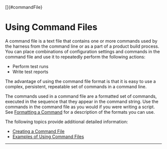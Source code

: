 <!---
  $Id$

  Copyright (c) 2001, 2024, Oracle and/or its affiliates. All rights reserved.
  DO NOT ALTER OR REMOVE COPYRIGHT NOTICES OR THIS FILE HEADER.

  This code is free software; you can redistribute it and/or modify it
  under the terms of the GNU General Public License version 2 only, as
  published by the Free Software Foundation.  Oracle designates this
  particular file as subject to the "Classpath" exception as provided
  by Oracle in the LICENSE file that accompanied this code.

  This code is distributed in the hope that it will be useful, but WITHOUT
  ANY WARRANTY; without even the implied warranty of MERCHANTABILITY or
  FITNESS FOR A PARTICULAR PURPOSE.  See the GNU General Public License
  version 2 for more details (a copy is included in the LICENSE file that
  accompanied this code).

  You should have received a copy of the GNU General Public License version
  2 along with this work; if not, write to the Free Software Foundation,
  Inc., 51 Franklin St, Fifth Floor, Boston, MA 02110-1301 USA.

  Please contact Oracle, 500 Oracle Parkway, Redwood Shores, CA 94065 USA
  or visit www.oracle.com if you need additional information or have any
  questions.
-->

[]{#commandFile}

# Using Command Files

A command file is a text file that contains one or more commands used by the harness from the
command line or as a part of a product build process. You can place combinations of configuration
settings and commands in the command file and use it to repeatedly perform the following actions:

-   Perform test runs
-   Write test reports

The advantage of using the command file format is that it is easy to use a complex, persistent,
repeatable set of commands in a command line.

The commands used in a command file are a formatted set of commands, executed in the sequence that
they appear in the command string. Use the commands in the command file as you would if you were
writing a script. See [Formatting a Command](formatCommands.html) for a description of the formats
you can use.

The following topics provide additional detailed information:

-   [Creating a Command File](creatingCommandFile.html)
-   [Examples of Using Command Files](examplesCommandFile.html)

----------------------------------------------------------------------------------------------------


